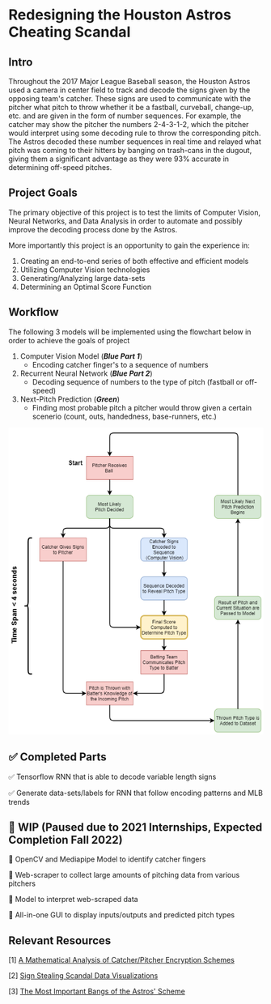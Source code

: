 # Redesigning the Houston Astros Cheating Scandal


## Intro
Throughout the 2017 Major League Baseball season, the Houston Astros used a camera in center field to track and decode the signs given by the opposing team's catcher.
These signs are used to communicate with the pitcher what pitch to throw whether it be a fastball, curveball, change-up, etc. and are given in the form of number sequences.
For example, the catcher may show the pitcher the numbers 2-4-3-1-2, which the pitcher would interpret using some decoding rule to throw the corresponding pitch. The Astros decoded
these number sequences in real time and relayed what pitch was coming to their hitters by banging on trash-cans in the dugout, giving them a significant advantage as they
were 93% accurate in determining off-speed pitches.

## Project Goals
The primary objective of this project is to test the limits of Computer Vision, Neural Networks, and Data Analysis in order to automate and possibly improve the decoding process
done by the Astros.

More importantly this project is an opportunity to gain the experience in:
1. Creating an end-to-end series of both effective and efficient models
2. Utilizing Computer Vision technologies
3. Generating/Analyzing large data-sets
4. Determining an Optimal Score Function

## Workflow

The following 3 models will be implemented using the flowchart below in order to achieve the goals of project

1. Computer Vision Model (***Blue Part 1***)
    - Encoding catcher finger's to a sequence of numbers
2. Recurrent Neural Network (***Blue Part 2***)
    - Decoding sequence of numbers to the type of pitch (fastball or off-speed)
3. Next-Pitch Prediction (***Green***)
    - Finding most probable pitch a pitcher would throw given a certain scenerio (count, outs, handedness, base-runners, etc.)


![Project Flowchart](astros_project_flowchart.png)


## ✅ Completed Parts
✅ Tensorflow RNN that is able to decode variable length signs

✅ Generate data-sets/labels for RNN that follow encoding patterns and MLB trends


 ## 🚧 WIP (Paused due to 2021 Internships, Expected Completion Fall 2022)
🚧 OpenCV and Mediapipe Model to identify catcher fingers

🚧 Web-scraper to collect large amounts of pitching data from various pitchers

🚧 Model to interpret web-scraped data

🚧 All-in-one GUI to display inputs/outputs and predicted pitch types


## Relevant Resources
[1] [A Mathematical Analysis of Catcher/Pitcher Encryption Schemes](https://courses.csail.mit.edu/6.857/2018/project/mlancast-samird-mtwu-Baseball.pdf)

[2] [Sign Stealing Scandal Data Visualizations](http://signstealingscandal.com/)

[3] [The Most Important Bangs of the Astros' Scheme](https://blogs.fangraphs.com/the-most-important-bangs-of-the-astros-scheme/)
